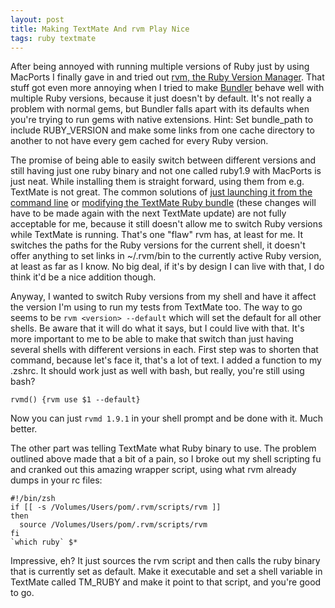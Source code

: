 ```yaml
---
layout: post
title: Making TextMate And rvm Play Nice
tags: ruby textmate
---
```

After being annoyed with running multiple versions of Ruby just by using MacPorts I finally gave in and tried out [rvm, the Ruby Version Manager](http://rvm.beginrescueend.com/). That stuff got even more annoying when I tried to make [Bundler](http://github.com/wycats/bundler/) behave well with multiple Ruby versions, because it just doesn't by default. It's not really a problem with normal gems, but Bundler falls apart with its defaults when you're trying to run gems with native extensions. Hint: Set bundle\_path to include RUBY_VERSION and make some links from one cache directory to another to not have every gem cached for every Ruby version.

The promise of being able to easily switch between different versions and still having just one ruby binary and not one called ruby1.9 with MacPorts is just neat. While installing them is straight forward, using them from e.g. TextMate is not great. The common solutions of [just launching it from the command line](http://groups.google.com/group/rubyversionmanager/browse_thread/thread/c40041fa44012117#) or [modifying the TextMate Ruby bundle](http://rvm.beginrescueend.com/faq/) (these changes will have to be made again with the next TextMate update) are not fully acceptable for me, because it still doesn't allow me to switch Ruby versions while TextMate is running. That's one "flaw" rvm has, at least for me. It switches the paths for the Ruby versions for the current shell, it doesn't offer anything to set links in ~/.rvm/bin to the currently active Ruby version, at least as far as I know. No big deal, if it's by design I can live with that, I do think it'd be a nice addition though.

Anyway, I wanted to switch Ruby versions from my shell and have it affect the version I'm using to run my tests from TextMate too. The way to go seems to be `rvm <version> --default` which will set the default for all other shells. Be aware that it will do what it says, but I could live with that. It's more important to me to be able to make that switch than just having several shells with different versions in each. First step was to shorten that command, because let's face it, that's a lot of text. I added a function to my .zshrc. It should work just as well with bash, but really, you're still using bash?
  
    rvmd() {rvm use $1 --default}

Now you can just `rvmd 1.9.1` in your shell prompt and be done with it. Much better.

The other part was telling TextMate what Ruby binary to use. The problem outlined above made that a bit of a pain, so I broke out my shell scripting fu and cranked out this amazing wrapper script, using what rvm already dumps in your rc files:

    #!/bin/zsh
    if [[ -s /Volumes/Users/pom/.rvm/scripts/rvm ]]
    then
      source /Volumes/Users/pom/.rvm/scripts/rvm
    fi
    `which ruby` $*

Impressive, eh? It just sources the rvm script and then calls the ruby binary that is currently set as default. Make it executable and set a shell variable in TextMate called TM\_RUBY and make it point to that script, and you're good to go.